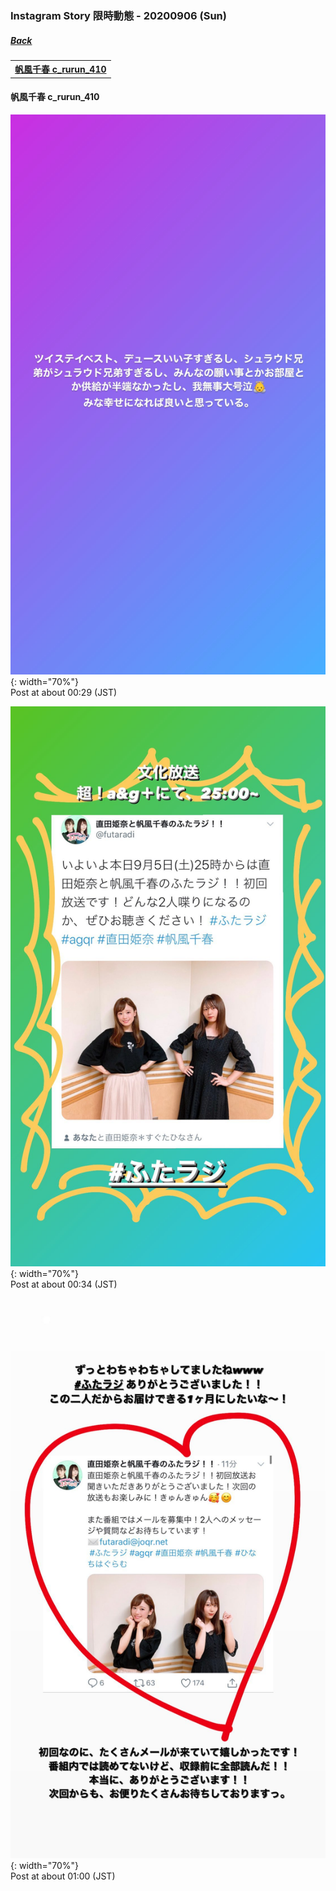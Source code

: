 ### Instagram Story 限時動態 - 20200906 (Sun)
##### [Back](../../IGstory_List.md)

<table>
<tr>
<th><a href="#c_rurun_410">帆風千春 c_rurun_410</a></th>
</tr>
</table>

<a name="c_rurun_410"></a>
#### 帆風千春 c_rurun_410

![20200906_c_rurun_410_1](../../../../../Album/Instagram/IGstory/Sep2020/20200906/20200906_c_rurun_410_1.jpg){: width="70%"}  
Post at about 00:29 (JST)  

![20200906_c_rurun_410_2](../../../../../Album/Instagram/IGstory/Sep2020/20200906/20200906_c_rurun_410_2.jpg){: width="70%"}  
Post at about 00:34 (JST)  

![20200906_c_rurun_410_3](../../../../../Album/Instagram/IGstory/Sep2020/20200906/20200906_c_rurun_410_3.jpg){: width="70%"}  
Post at about 01:00 (JST)  
